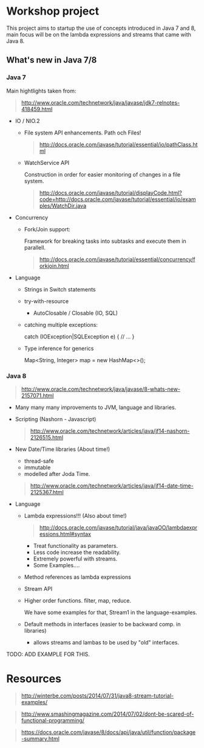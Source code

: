 # Workshop project

This project aims to startup the use of concepts introduced in Java 7 and 8, main focus will be on the lambda expressions and streams that came with Java 8.

## What's new in Java 7/8

### Java 7

Main hightlights taken from:
> http://www.oracle.com/technetwork/java/javase/jdk7-relnotes-418459.html

* IO / NIO.2
    - File system API enhancements. Path och Files!
    
        >http://docs.oracle.com/javase/tutorial/essential/io/pathClass.html

    - WatchService API
    
        Construction in order for easier monitoring of changes in a file system.
        > http://docs.oracle.com/javase/tutorial/displayCode.html?code=http://docs.oracle.com/javase/tutorial/essential/io/examples/WatchDir.java

* Concurrency
    - Fork/Join support:
    
        Framework for breaking tasks into subtasks and execute them in parallell.

        >http://docs.oracle.com/javase/tutorial/essential/concurrency/forkjoin.html

* Language
    - Strings in Switch statements
    - try-with-resource
        - AutoClosable / Closable (IO, SQL)
    - catching multiple exceptions:
        
        catch (IOException|SQLException e) {
            // ...
        }

    - Type inference for generics

        Map<String, Integer> map = new HashMap<>();

### Java 8

> http://www.oracle.com/technetwork/java/javase/8-whats-new-2157071.html

* Many many many improvements to JVM, language and libraries.
* Scripting (Nashorn - Javascript)
    >http://www.oracle.com/technetwork/articles/java/jf14-nashorn-2126515.html

* New Date/Time libraries (About time!)
    - thread-safe
    - immutable
    - modelled after Joda Time.

    >http://www.oracle.com/technetwork/articles/java/jf14-date-time-2125367.html
    
* Language
    - Lambda expressions!!! (Also about time!)
        >http://docs.oracle.com/javase/tutorial/java/javaOO/lambdaexpressions.html#syntax
        - Treat functionality as parameters. 
        - Less code increase the readability. 
        - Extremely powerful with streams.
        - Some Examples....
        
    - Method references as lambda expressions
    - Stream API
    - Higher order functions. filter, map, reduce. 
        
        We have some examples for that, Stream1 in the language-examples. 

    - Default methods in interfaces (easier to be backward comp. in libraries)
        - allows streams and lambas to be used by "old" interfaces.

TODO: ADD EXAMPLE FOR THIS. 

# Resources

>http://winterbe.com/posts/2014/07/31/java8-stream-tutorial-examples/

>http://www.smashingmagazine.com/2014/07/02/dont-be-scared-of-functional-programming/

>https://docs.oracle.com/javase/8/docs/api/java/util/function/package-summary.html
